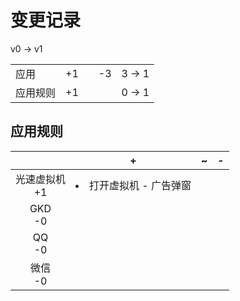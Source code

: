 # 变更记录

v0 -> v1

||||||
|-|:-:|:-:|:-:|:-:|
|应用|+1||-3|3 -> 1|
|应用规则|+1|||0 -> 1|

## 应用规则

||+|~|-|
|:-:|-|-|-|
|光速虚拟机<br>+1|<li>打开虚拟机 - 广告弹窗|||
|GKD<br>-0||||
|QQ<br>-0||||
|微信<br>-0||||
